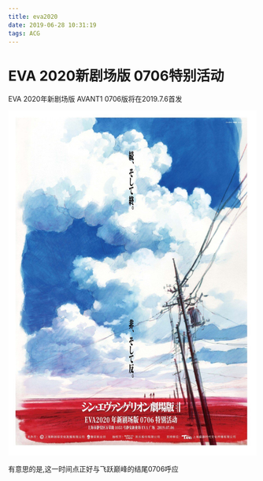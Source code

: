 ```yaml
---
title: eva2020
date: 2019-06-28 10:31:19
tags: ACG
---
```


# EVA 2020新剧场版 0706特别活动

EVA 2020年新剧场版 AVANT1 0706版将在2019.7.6首发

![eva](eva2020/eva.png)

有意思的是,这一时间点正好与飞跃巅峰的结尾0706呼应







